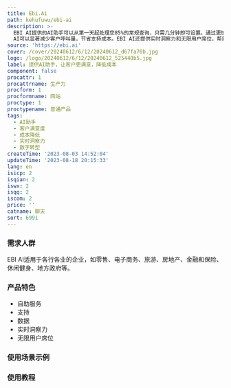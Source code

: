 ```yaml
---
title: Ebi.Ai
path: kehufuwu/ebi-ai
description: >-
  EBI AI提供的AI助手可以从第一天起处理您85%的常规查询，只需几分钟即可设置。通过更快的响应速度和全天候服务，让客户更满意。同时，EBI
  AI可以显著减少客户呼叫量，节省支持成本。EBI AI还提供实时洞察力和无限用户席位，帮助企业实现数字转型。
source: 'https://ebi.ai'
cover: /cover/20240612/6/12/20240612_d67fa70b.jpg
logo: /logo/20240612/6/12/20240612_525448b5.jpg
label: 提供AI助手，让客户更满意，降低成本
component: false
procattr: 1
procattrname: 生产力
procform: 1
procformname: 网站
proctype: 1
proctypename: 普通产品
tags:
  - AI助手
  - 客户满意度
  - 成本降低
  - 实时洞察力
  - 数字转型
createTime: '2023-08-03 14:52:04'
updateTime: '2023-08-18 20:15:33'
lang: en
isicp: 2
isqian: 2
iswx: 2
isqq: 2
iscom: 2
price: ''
catname: 聊天
sort: 6991
---
```




### 需求人群
EBI AI适用于各行各业的企业，如零售、电子商务、旅游、房地产、金融和保险、休闲健身、地方政府等。

### 产品特色
- 自助服务
- 支持
- 数据
- 实时洞察力
- 无限用户席位

### 使用场景示例


### 使用教程


  

